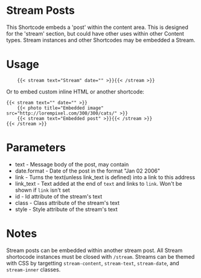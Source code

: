 
# Stream Posts
This Shortcode embeds a 'post' within the content area. This is designed for
the 'stream' section, but could have other uses within other Content types.
Stream instances and other Shortcodes may be embedded a Stream.

# Usage
```
	{{< stream text="Stream" date="" >}}{{< /stream >}}
```
Or to embed custom inline HTML or another shortcode:
```
{{< stream text="" date="" >}}
	{{< photo title="Embedded image" src="http://lorempixel.com/300/300/cats/" >}}
	{{< stream text="Embedded post" >}}{{< /stream >}}
{{< /stream >}}
```

# Parameters
* text - Message body of the post, may contain
* date.format - Date of the post in the format "Jan 02 2006"
* link - Turns the text(unless link_text is defined) into a link to this address
* link_text - Text added at the end of `text` and links to `link`.
		Won't be shown if `link` isn't set
* id - Id attribute of the stream's text
* class - Class attribute of the stream's text
* style - Style attribute of the stream's text

# Notes
Stream posts can be embedded within another stream post.
All Stream shortocode instances must be closed with `/stream`.
Streams can be themed with CSS by targetting `stream-content`,
	`stream-text`, `stream-date`, and `stream-inner` classes.

